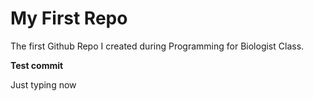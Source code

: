 # My First Repo
The first Github Repo I created during Programming for Biologist Class.

**Test commit**

Just typing now


